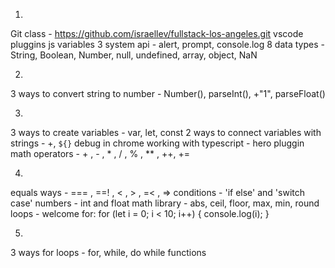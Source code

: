 01. 
Git class - https://github.com/israellev/fullstack-los-angeles.git 
vscode pluggins
js variables 
3 system api - alert, prompt, console.log
8 data types - String, Boolean, Number, null, undefined, array, object, NaN

02. 
3 ways to convert string to number - Number(), parseInt(), +"1", parseFloat()

03. 
3 ways to create variables - var, let, const
2 ways to connect variables with strings - +, `${}`
debug in chrome
working with typescript - hero pluggin
math operators -  + , - , * , / , % , ** , ++, +=

04. 
equals ways - === , ==! , < , > , =< , =>
conditions - 'if else' and 'switch case'
numbers - int and float
math library - abs, ceil, floor, max, min, round
loops - welcome for:
    for (let i = 0; i < 10; i++) {
        console.log(i);
    }

05. 
3 ways for loops - for, while, do while
functions 
